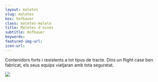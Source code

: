 ```yaml
---
layout: maletes
slug: maletes
box: hofbauer
class: maletes-maleta
title: Maletes d'eines
subtitle: Hofbauer
keywords: 
featured-img-url:
icon-url: 
---
```


Contenidors forts i resistents a tot tipus de tracte. Dins un flight case ben fabricat, els seus equips viatjaran amb tota seguretat.

<p class="text-center"><img src="{{ site.base_url }}/assets/img/01-thumbnail-box-fort-maletes-alumini-flight-cases.jpg"></p>